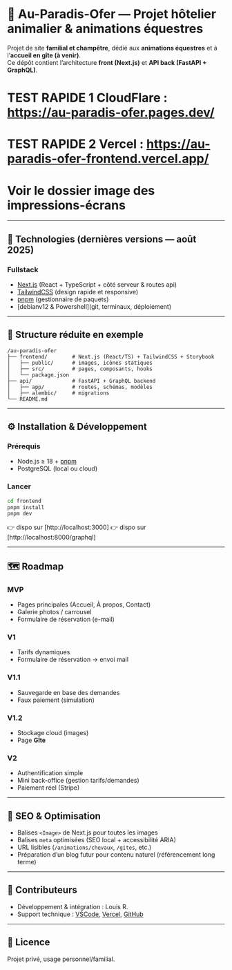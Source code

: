 # 🐎 Au-Paradis-Ofer — Projet hôtelier animalier & animations équestres

Projet de site **familial et champêtre**, dédié aux **animations équestres** et à l’**accueil en gîte (à venir)**.  
Ce dépôt contient l’architecture **front (Next.js)** et **API back (FastAPI + GraphQL)**.

# TEST RAPIDE 1 CloudFlare : https://au-paradis-ofer.pages.dev/

# TEST RAPIDE 2 Vercel : https://au-paradis-ofer-frontend.vercel.app/

# Voir le dossier image des impressions-écrans

---

## 🚀 Technologies (dernières versions — août 2025)

### Fullstack

- [Next.js](https://nextjs.org/) (React + TypeScript + côté serveur & routes api)
- [TailwindCSS](https://tailwindcss.com/) (design rapide et responsive)
- [pnpm](https://pnpm.io/) (gestionnaire de paquets)
- [debianv12 & Powershell](git, terminaux, déploiement)

---

## 📂 Structure réduite en exemple

```
/au-paradis-ofer
├── frontend/        # Next.js (React/TS) + TailwindCSS + Storybook
│   ├── public/      # images, icônes statiques
│   ├── src/         # pages, composants, hooks
│   └── package.json
├── api/             # FastAPI + GraphQL backend
│   ├── app/         # routes, schémas, modèles
│   ├── alembic/     # migrations
└── README.md
```

---

## ⚙️ Installation & Développement

### Prérequis

- Node.js ≥ 18 + [pnpm](https://pnpm.io/)
- PostgreSQL (local ou cloud)

### Lancer

```bash
cd frontend
pnpm install
pnpm dev
```

👉 dispo sur [http://localhost:3000]
👉 dispo sur [http://localhost:8000/graphql]

---

## 🗺️ Roadmap

### MVP

- Pages principales (Accueil, À propos, Contact)
- Galerie photos / carrousel
- Formulaire de réservation (e-mail)

### V1

- Tarifs dynamiques
- Formulaire de réservation → envoi mail

### V1.1

- Sauvegarde en base des demandes
- Faux paiement (simulation)

### V1.2

- Stockage cloud (images)
- Page **Gîte**

### V2

- Authentification simple
- Mini back-office (gestion tarifs/demandes)
- Paiement réel (Stripe)

---

## 📌 SEO & Optimisation

- Balises `<Image>` de Next.js pour toutes les images
- Balises `meta` optimisées (SEO local + accessibilité ARIA)
- URL lisibles (`/animations/chevaux`, `/gites`, etc.)
- Préparation d’un blog futur pour contenu naturel (référencement long terme)

---

## 🤝 Contributeurs

- Développement & intégration : Louis R.
- Support technique : [VSCode](https://code.visualstudio.com/), [Vercel](https://vercel.com/), [GitHub](https://github.com/)

---

## 📜 Licence

Projet privé, usage personnel/familial.

```

```
